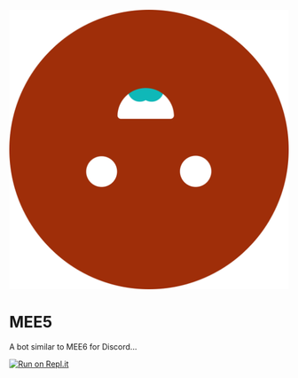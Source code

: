 ![image failed to load](https://github.com/NotTimTam/MEE5/blob/master/MEE5.png)
# MEE5
A bot similar to MEE6 for Discord...

[![Run on Repl.it](https://repl.it/badge/github/NotTimTam/MEE5)](https://repl.it/github/NotTimTam/MEE5)
